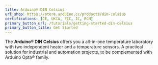 ```yaml
---
title: Arduino® DIN Celsius
url_shop: https://store.arduino.cc/products/din-celsius
certifications: [CE, UKCA, FCC, IC, RCM]
primary_button_url: /tutorials/getting-started-din-celsius
primary_button_title: Get Started
---
```


The **Arduino® DIN Celsius** offers you a all-in-one temperature laboratory with two independent heater and a temperature sensors. A practical solution for industrial and automation projects, to be complemented with Arduino Opta® family.

